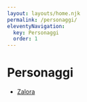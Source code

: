 ```yaml
---
layout: layouts/home.njk
permalink: /personaggi/
eleventyNavigation:
  key: Personaggi
  order: 1
---
```


# Personaggi

* [Zalora](/personaggi/zalora/)
